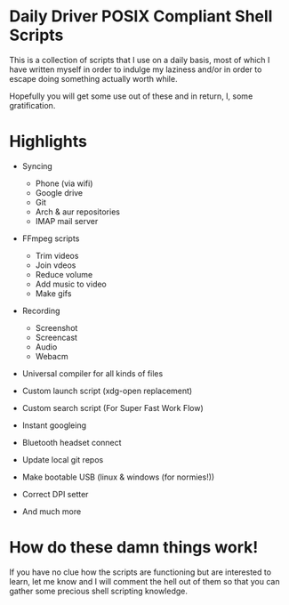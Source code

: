 # Daily Driver POSIX Compliant Shell Scripts

This is a collection of scripts that I use on a daily basis,
most of which I have written myself in order to indulge my laziness and/or in order to escape doing something actually worth while.

Hopefully you will get some use out of these 
and in return, I, some gratification.

# Highlights

   * Syncing
      * Phone (via wifi)
      * Google drive
      * Git
      * Arch & aur repositories
      * IMAP mail server

   * FFmpeg scripts
      * Trim videos
      * Join vdeos
      * Reduce volume
      * Add music to video
      * Make gifs

   * Recording
      * Screenshot
      * Screencast
      * Audio
      * Webacm

   * Universal compiler for all kinds of files
   * Custom launch script (xdg-open replacement)
   * Custom search script (For Super Fast Work Flow)
   * Instant googleing
   * Bluetooth headset connect
   * Update local git repos
   * Make bootable USB (linux & windows (for normies!))
   * Correct DPI setter
   * And much more


# How do these damn things work!

If you have no clue how the scripts are functioning but are interested to learn, let me know and I will comment the hell out of them so that you can gather some precious shell scripting knowledge.

